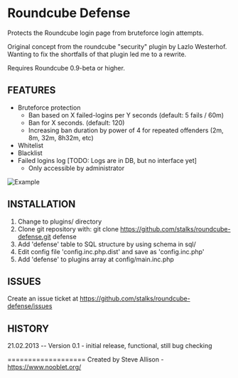 Roundcube Defense
===================
Protects the Roundcube login page from bruteforce login attempts.

Original concept from the roundcube "security" plugin by Lazlo Westerhof.
Wanting to fix the shortfalls of that plugin led me to a rewrite.

Requires Roundcube 0.9-beta or higher.

FEATURES
-------------------
- Bruteforce protection
    - Ban based on X failed-logins per Y seconds (default: 5 fails / 60m)
    - Ban for X seconds. (default: 120)
    - Increasing ban duration by power of 4 for repeated offenders (2m, 8m, 32m, 8h32m, etc)
- Whitelist
- Blacklist
- Failed logins log [TODO: Logs are in DB, but no interface yet]
    - Only accessible by administrator

![Example](http://i.imgur.com/caJQC3I.png)
    
INSTALLATION
--------------------
1. Change to plugins/ directory
2. Clone git repository with: git clone https://github.com/stalks/roundcube-defense.git defense
3. Add 'defense' table to SQL structure by using schema in sql/
4. Edit config file 'config.inc.php.dist' and save as 'config.inc.php'
4. Add 'defense' to plugins array at config/main.inc.php

ISSUES
--------------------
Create an issue ticket at https://github.com/stalks/roundcube-defense/issues

HISTORY
--------------------
21.02.2013 -- Version 0.1
    - initial release, functional, still bug checking

===================
Created by Steve Allison - https://www.nooblet.org/
